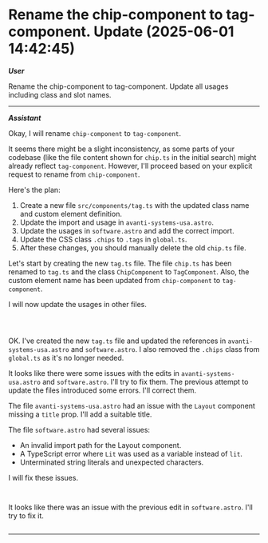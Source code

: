 <!-- Generated by SpecStory -->

# Rename the chip-component to tag-component. Update (2025-06-01 14:42:45)

_**User**_

Rename the chip-component to tag-component. Update all usages including class and slot names.

---

_**Assistant**_

Okay, I will rename `chip-component` to `tag-component`.

It seems there might be a slight inconsistency, as some parts of your codebase (like the file content shown for `chip.ts` in the initial search) might already reflect `tag-component`. However, I'll proceed based on your explicit request to rename from `chip-component`.

Here's the plan:
1.  Create a new file `src/components/tag.ts` with the updated class name and custom element definition.
2.  Update the import and usage in `avanti-systems-usa.astro`.
3.  Update the usages in `software.astro` and add the correct import.
4.  Update the CSS class `.chips` to `.tags` in `global.ts`.
5.  After these changes, you should manually delete the old `chip.ts` file.

Let's start by creating the new `tag.ts` file.
 The file `chip.ts` has been renamed to `tag.ts` and the class `ChipComponent` to `TagComponent`.
Also, the custom element name has been updated from `chip-component` to `tag-component`.

I will now update the usages in other files.
 
````

````

````

````

````

````
OK. I've created the new `tag.ts` file and updated the references in `avanti-systems-usa.astro` and `software.astro`. I also removed the `.chips` class from `global.ts` as it's no longer needed.

It looks like there were some issues with the edits in `avanti-systems-usa.astro` and `software.astro`. I'll try to fix them. The previous attempt to update the files introduced some errors. I'll correct them.

The file `avanti-systems-usa.astro` had an issue with the `Layout` component missing a `title` prop. I'll add a suitable title.

The file `software.astro` had several issues:
- An invalid import path for the Layout component.
- A TypeScript error where `Lit` was used as a variable instead of `lit`.
- Unterminated string literals and unexpected characters.

I will fix these issues. 
````

````

````

````
It looks like there was an issue with the previous edit in `software.astro`. I'll try to fix it. 
````

````


---

